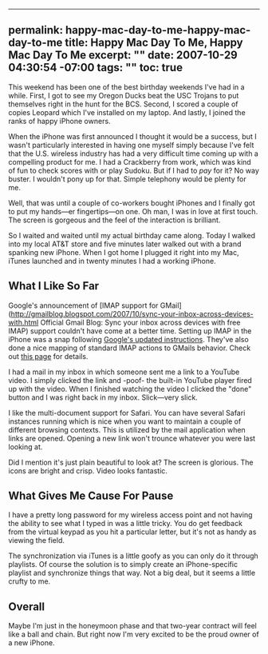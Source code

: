 ----- 
permalink: happy-mac-day-to-me-happy-mac-day-to-me
title: Happy Mac Day To Me, Happy Mac Day To Me
excerpt: ""
date: 2007-10-29 04:30:54 -07:00
tags: ""
toc: true
-----
This weekend has been one of the best birthday weekends I've had in a while. First, I got to see my Oregon Ducks beat the USC Trojans to put themselves right in the hunt for the BCS. Second, I scored a couple of copies Leopard which I've installed on my laptop. And lastly, I joined the ranks of happy iPhone owners.

When the iPhone was first announced I thought it would be a success, but I wasn't particularly interested in having one myself simply because I've felt that the U.S. wireless industry has had a very difficult time coming up with a compelling product for me. I had a Crackberry from work, which was kind of fun to check scores with or play Sudoku. But if I had to _pay_ for it? No way buster. I wouldn't pony up for that. Simple telephony would be plenty for me.

Well, that was until a couple of co-workers bought iPhones and I finally got to put my hands&mdash;er fingertips&mdash;on one. Oh man, I was in love at first touch. The screen is gorgeous and the feel of the interaction is brilliant.

So I waited and waited until my actual birthday came along. Today I walked into my local AT&amp;T store and five minutes later walked out with a brand spanking new iPhone. When I got home I plugged it right into my Mac, iTunes launched and in twenty minutes I had a working iPhone.
## What I Like So Far

Google's announcement of [IMAP support for GMail](http://gmailblog.blogspot.com/2007/10/sync-your-inbox-across-devices-with.html Official Gmail Blog: Sync your inbox across devices with free IMAP) support couldn't have come at a better time. Setting up IMAP in the iPhone was a snap following [Google's updated instructions](https://mail.google.com/support/bin/answer.py?answer=77702). They've also done a nice mapping of standard IMAP actions to GMails behavior. Check out [this page](https://mail.google.com/support/bin/answer.py?answer=77657) for details.

I had a mail in my inbox in which someone sent me a link to a YouTube video. I simply clicked the link and -poof- the built-in YouTube player fired up with the video. When I finished watching the video I clicked the "done" button and I was right back in my inbox. Slick&mdash;very slick.

I like the multi-document support for Safari. You can have several Safari instances running which is nice when you want to maintain a couple of different browsing contexts. This is utilized by the mail application when links are opened. Opening a new link won't trounce whatever you were last looking at.

Did I mention it's just plain beautiful to look at? The screen is glorious. The icons are bright and crisp. Video looks fantastic.
## What Gives Me Cause For Pause

I have a pretty long password for my wireless access point and not having the ability to see what I typed in was a little tricky. You do get feedback from the virtual keypad as you hit a particular letter, but it's not as handy as viewing the field.

The synchronization via iTunes is a little goofy as you can only do it through playlists. Of course the solution is to simply create an iPhone-specific playlist and synchronize things that way. Not a big deal, but it seems a little crufty to me.
## Overall

Maybe I'm just in the honeymoon phase and that two-year contract will feel like a ball and chain. But right now I'm very excited to be the proud owner of a new iPhone.
